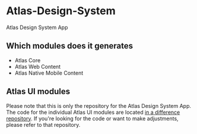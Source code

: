 # Atlas-Design-System
Atlas Design System App

## Which modules does it generates
- Atlas Core
- Atlas Web Content
- Atlas Native Mobile Content

## Atlas UI modules
Please note that this is only the repository for the Atlas Design System App.
The code for the individual Atlas UI modules are located [in a difference repository](https://github.com/mendix/widgets-resources/tree/master/packages/theming/atlas). If you're looking for the code or want to make adjustments, please refer to that repository.
